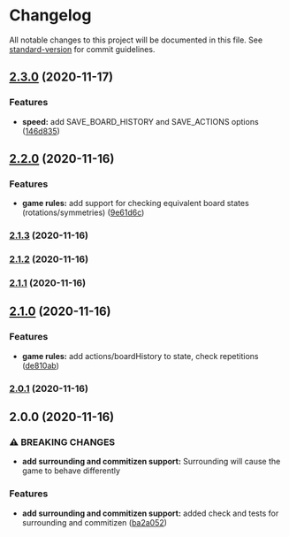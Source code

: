 # Changelog

All notable changes to this project will be documented in this file. See [standard-version](https://github.com/conventional-changelog/standard-version) for commit guidelines.

## [2.3.0](https://github.com/demircancelebi/tafl/compare/v2.2.0...v2.3.0) (2020-11-17)


### Features

* **speed:** add SAVE_BOARD_HISTORY and SAVE_ACTIONS options ([146d835](https://github.com/demircancelebi/tafl/commit/146d835db87a08085d625c780ba71ec3d20ff0b9))

## [2.2.0](https://github.com/demircancelebi/tafl/compare/v2.1.3...v2.2.0) (2020-11-16)


### Features

* **game rules:** add support for checking equivalent board states (rotations/symmetries) ([9e61d6c](https://github.com/demircancelebi/tafl/commit/9e61d6c96338f3127f15c2fd8d89f0ae15aec9a0))

### [2.1.3](https://github.com/demircancelebi/tafl/compare/v2.1.2...v2.1.3) (2020-11-16)

### [2.1.2](https://github.com/demircancelebi/tafl/compare/v2.1.1...v2.1.2) (2020-11-16)

### [2.1.1](https://github.com/demircancelebi/tafl/compare/v2.1.0...v2.1.1) (2020-11-16)

## [2.1.0](https://github.com/demircancelebi/tafl/compare/v2.0.1...v2.1.0) (2020-11-16)


### Features

* **game rules:** add actions/boardHistory to state, check repetitions ([de810ab](https://github.com/demircancelebi/tafl/commit/de810ab98404e879dc47c84fc19e4be7fa66c3ce))

### [2.0.1](https://github.com/demircancelebi/tafl/compare/v2.0.0...v2.0.1) (2020-11-16)

## 2.0.0 (2020-11-16)


### ⚠ BREAKING CHANGES

* **add surrounding and commitizen support:** Surrounding will cause the game to behave differently

### Features

* **add surrounding and commitizen support:** added check and tests for surrounding and commitizen ([ba2a052](https://github.com/demircancelebi/tafl/commit/ba2a052f225a55165c40e3179d4a9c1b8365d2b6))
